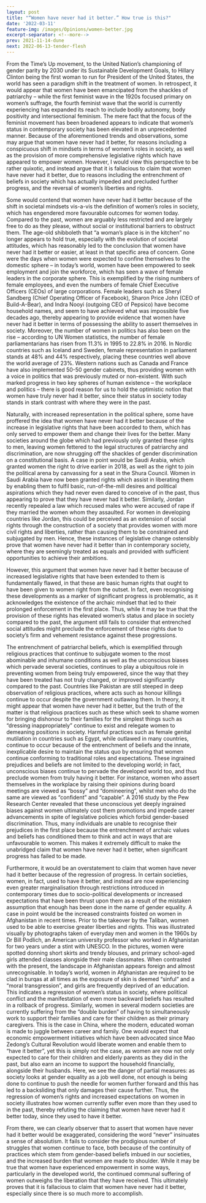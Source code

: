 ```yaml
---
layout: post
title: "“Women have never had it better.” How true is this?"
date: '2022-03-11'
feature-img: /images/Opinions/women-better.jpg
excerpt-separator: <!--more-->
prev: 2021-11-14-dune
next: 2022-06-13-tender-flesh
---
```

From the Time’s Up movement, to the United Nation’s championing of gender parity by 2030 under its Sustainable Development Goals, to Hillary Clinton being the first woman to run for President of the United States, the world has seen a paradigm shift in the treatment of women. In retrospect, it would appear that women have been emancipated from the shackles of patriarchy – while the first feminist wave in the 1920s focused primary on women’s suffrage, the fourth feminist wave that the world is currently experiencing has expanded its reach to include bodily autonomy, body positivity and intersectional feminism. The mere fact that the focus of the feminist movement has been broadened appears to indicate that women’s status in contemporary society has been elevated in an unprecedented manner. Because of the aforementioned trends and observations, some may argue that women have never had it better, for reasons including a conspicuous shift in mindsets in terms of women’s roles in society, as well as the provision of more comprehensive legislative rights which have appeared to empower women. However, I would view this perspective to be rather quixotic, and instead argue that it is fallacious to claim that women have never had it better, due to reasons including the entrenchment of beliefs in society which has actually impeded and precluded further progress, and the reversal of women’s liberties and rights.

Some would contend that women have never had it better because of the shift in societal mindsets vis-a-vis the definition of women’s roles in society, which has engendered more favourable outcomes for women today. Compared to the past, women are arguably less restricted and are largely free to do as they please, without social or institutional barriers to obstruct them. The age-old shibboleth that “a woman’s place is in the kitchen” no longer appears to hold true, especially with the evolution of societal attitudes, which has reasonably led to the conclusion that women have never had it better or easier, at least in that specific area of concern. Gone were the days when women were expected to confine themselves to the domestic sphere – in today’s world, women have been empowered to seek employment and join the workforce, which has seen a wave of female leaders in the corporate sphere. This is exemplified by the rising numbers of female employees, and even the numbers of female Chief Executive Officers (CEOs) of large corporations. Female leaders such as Sheryl Sandberg (Chief Operating Officer of Facebook), Sharon Price John (CEO of Build-A-Bear), and Indra Nooyi (outgoing CEO of Pepsico) have become household names, and seem to have achieved what was impossible five decades ago, thereby appearing to provide evidence that women have never had it better in terms of possessing the ability to assert themselves in society. Moreover, the number of women in politics has also been on the rise – according to UN Women statistics, the number of female parliamentarians has risen from 11.3% in 1995 to 22.8% in 2016. In Nordic countries such as Iceland and Sweden, female representation in parliament stands at 48% and 44% respectively, placing these countries well above the world average of 23%. Western nations such as Canada and France have also implemented 50-50 gender cabinets, thus providing women with a voice in politics that was previously muted or non-existent. With such marked progress in two key spheres of human existence – the workplace and politics – there is good reason for us to hold the optimistic notion that women have truly never had it better, since their status in society today stands in stark contrast with where they were in the past.

Naturally, with increased representation in the political sphere, some have proffered the idea that women have never had it better because of the increase in legislative rights that have been accorded to them, which has only served to empower them and change their lives for the better. Many societies around the globe which had previously only granted these rights to men, leaving women fettered to the legal structures of patriarchy and discrimination, are now shrugging off the shackles of gender discrimination on a constitutional basis. A case in point would be Saudi Arabia, which granted women the right to drive earlier in 2018, as well as the right to join the political arena by canvassing for a seat in the Shura Council. Women in Saudi Arabia have now been granted rights which assist in liberating them by enabling them to fulfil basic, run-of-the-mill desires and political aspirations which they had never even dared to conceive of in the past, thus appearing to prove that they have never had it better. Similarly, Jordan recently repealed a law which recused males who were accused of rape if they married the women whom they assaulted. For women in developing countries like Jordan, this could be perceived as an extension of social rights through the construction of a society that provides women with more civil rights and liberties, rather than causing them to be constrained and subjugated by men. Hence, these instances of legislative change ostensibly prove that women have never had it better than in contemporary society, where they are seemingly treated as equals and provided with sufficient opportunities to achieve their ambitions.

However, this argument that women have never had it better because of increased legislative rights that have been extended to them is fundamentally flawed, in that these are basic human rights that ought to have been given to women right from the outset. In fact, even recognising these developments as a marker of significant progress is problematic, as it acknowledges the existence of the archaic mindset that led to their prolonged enforcement in the first place. Thus, while it may be true that the provision of these rights has elevated women’s status and place in society compared to the past, the argument still fails to consider that entrenched social attitudes might preclude the enforcement of these rights due to society’s firm and vehement resistance against these progressions.

The entrenchment of patriarchal beliefs, which is exemplified through religious practices that continue to subjugate women to the most abominable and inhumane conditions as well as the unconscious biases which pervade several societies, continues to play a ubiquitous role in preventing women from being truly empowered, since the way that they have been treated has not truly changed, or improved significantly compared to the past. Countries like Pakistan are still steeped in deep observation of religious practices, where acts such as honour killings continue to occur despite the government outlawing them. In theory, it might appear that women have never had it better, but the truth of the matter is that religious practices such as these which seek to shame women for bringing dishonour to their families for the simplest things such as “dressing inappropriately” continue to exist and relegate women to demeaning positions in society. Harmful practices such as female genital mutilation in countries such as Egypt, while outlawed in many countries, continue to occur because of the entrenchment of beliefs and the innate, inexplicable desire to maintain the status quo by ensuring that women continue conforming to traditional roles and expectations. These ingrained prejudices and beliefs are not limited to the developing world; in fact, unconscious biases continue to pervade the developed world too, and thus preclude women from truly having it better. For instance, women who assert themselves in the workplace by raising their opinions during board meetings are viewed as “bossy” and “domineering”, whilst men who do the same are viewed as “confident” and “capable”. A 2016 study by the Pew Research Center revealed that these unconscious yet deeply ingrained biases against women ultimately cost them promotions and impede career advancements in spite of legislative policies which forbid gender-based discrimination. Thus, many individuals are unable to recognise their prejudices in the first place because the entrenchment of archaic values and beliefs has conditioned them to think and act in ways that are unfavourable to women. This makes it extremely difficult to make the unabridged claim that women have never had it better, when significant progress has failed to be made.

Furthermore, it would be an overstatement to claim that women have never had it better because of the regression of progress. In certain societies, women, in fact, used to have it better, and instead are now experiencing even greater marginalisation through restrictions introduced in contemporary times due to socio-political developments or increased expectations that have been thrust upon them as a result of the mistaken assumption that enough has been done in the name of gender equality. A case in point would be the increased constraints foisted on women in Afghanistan in recent times. Prior to the takeover by the Taliban, women used to be able to exercise greater liberties and rights. This was illustrated visually by photographs taken of everyday men and women in the 1960s by Dr Bill Podlich, an American university professor who worked in Afghanistan for two years under a stint with UNESCO. In the pictures, women were spotted donning short skirts and trendy blouses, and primary school-aged girls attended classes alongside their male classmates. When contrasted with the present, the landscape in Afghanistan appears foreign and almost unrecognisable. In today’s world, women in Afghanistan are required to be clad in burqas at all times as the exposure of skin is deemed “sinful” and a “moral transgression”, and girls are frequently deprived of an education. This indicates a regression of women’s status in society, where political conflict and the manifestation of even more backward beliefs has resulted in a rollback of progress. Similarly, women in several modern societies are currently suffering from the “double burden” of having to simultaneously work to support their families and care for their children as their primary caregivers. This is the case in China, where the modern, educated woman is made to juggle between career and family. One would expect that economic empowerment initiatives which have been advocated since Mao Zedong’s Cultural Revolution would liberate women and enable them to “have it better”, yet this is simply not the case, as women are now not only expected to care for their children and elderly parents as they did in the past, but also earn an income to support the household financially, alongside their husbands. Here, we see the danger of partial measures: as society looks at gender equality as a job well done, not enough is being done to continue to push the needle for women further forward and this has led to a backsliding that only damages their cause further. Thus, the regression of women’s rights and increased expectations on women in society illustrates how women currently suffer even more than they used to in the past, thereby refuting the claiming that women have never had it better today, since they used to have it better.

From there, we can clearly observer that to assert that women have never had it better would be exaggerated, considering the word “never” insinuates a sense of absolutism. It fails to consider the prodigious number of struggles that women continue to face, both because of the continuity of practices which stem from gender-based beliefs imbued in our societies, and the increased burden that women are made to shoulder. While it may be true that women have experienced empowerment in some ways, particularly in the developed world, the continued communal suffering of women outweighs the liberation that they have received. This ultimately proves that it is fallacious to claim that women have never had it better, especially since there is so much more to accomplish.